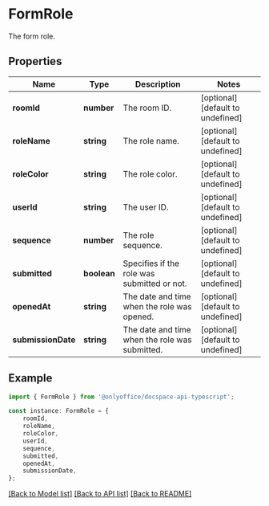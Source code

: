 # FormRole

The form role.

## Properties

Name | Type | Description | Notes
------------ | ------------- | ------------- | -------------
**roomId** | **number** | The room ID. | [optional] [default to undefined]
**roleName** | **string** | The role name. | [optional] [default to undefined]
**roleColor** | **string** | The role color. | [optional] [default to undefined]
**userId** | **string** | The user ID. | [optional] [default to undefined]
**sequence** | **number** | The role sequence. | [optional] [default to undefined]
**submitted** | **boolean** | Specifies if the role was submitted or not. | [optional] [default to undefined]
**openedAt** | **string** | The date and time when the role was opened. | [optional] [default to undefined]
**submissionDate** | **string** | The date and time when the role was submitted. | [optional] [default to undefined]

## Example

```typescript
import { FormRole } from '@onlyoffice/docspace-api-typescript';

const instance: FormRole = {
    roomId,
    roleName,
    roleColor,
    userId,
    sequence,
    submitted,
    openedAt,
    submissionDate,
};
```

[[Back to Model list]](../README.md#documentation-for-models) [[Back to API list]](../README.md#documentation-for-api-endpoints) [[Back to README]](../README.md)
